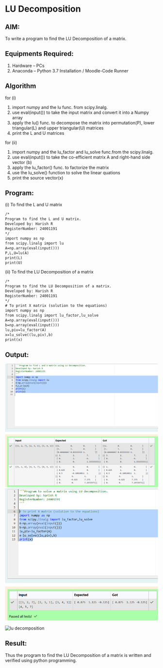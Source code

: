 # LU Decomposition 

## AIM:
To write a program to find the LU Decomposition of a matrix.

## Equipments Required:
1. Hardware – PCs
2. Anaconda – Python 3.7 Installation / Moodle-Code Runner

## Algorithm


for (i)


1. import numpy and the lu func. from scipy.linalg.
2. use eval(input()) to take the input matrix and convert it into a Numpy array
3. apply the lu() func. to decompose the matrix into permutation(P), lower triangular(L) and upper triangular(U) matrices
4. print the L and U matrices


for (ii)


1. import numpy and the lu_factor and lu_solve func.from the scipy.linalg.
2. use eval(input()) to take the co-efficient matrix A and right-hand side vector (b)
3. apply the lu_factor() func. to factorize the matrix
4. use the lu_solve() function to solve the linear quations
5. print the source vector(x)

## Program:
(i) To find the L and U matrix
```
/*
Program to find the L and U matrix.
Developed by: Harish R
RegisterNumber: 24001191 
*/
import numpy as np
from scipy.linalg import lu
A=np.array(eval(input()))
P,L,U=lu(A)
print(L)
print(U)

```
(ii) To find the LU Decomposition of a matrix
```
/*
Program to find the LU Decomposition of a matrix.
Developed by: Harish R
RegisterNumber: 24001191
*/
# To print X matrix (solution to the equations)
import numpy as np
from scipy.linalg import lu_factor,lu_solve
A=np.array(eval(input()))
b=np.array(eval(input()))
lu,piv=lu_factor(A)
x=lu_solve((lu,piv),b)
print(x)
```

## Output:
![alt text](<Screenshot 2024-12-17 135514.png>)
![alt text](<Screenshot 2024-12-17 135537.png>)


![lu decomposition]()


## Result:
Thus the program to find the LU Decomposition of a matrix is written and verified using python programming.

